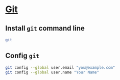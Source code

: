 # [Git](https://git-scm.com)

## Install `git` command line

``` bash
git
```

## Config `git`

```bash
git config --global user.email "you@example.com"
git config --global user.name "Your Name"
```
